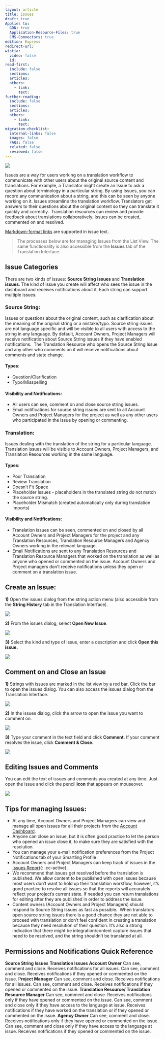 ```yaml
---
layout: article
title: Issues
draft: true
Applies to:
  GDN: true
  Application-Resource-Files: true
  CMS-Connectors: true
edition: Express
redirect-url:
wistia:
  video: false
  id:
read-first:
  include: false
  sections:
  articles:
  others:
    - link:
      text:
further-reading:
  include: false
  sections:
  articles:
  others:
    - link:
      text:
migration-checklist:
  internal-links: false
  images: false
  FAQs: false
  related: false
  reviewed: false
---
```



![](/uploads/versions/smartling___translations_management-14---x----972-395x---.png)

Issues are a way for users working on a translation workflow to communicate with other users about the original source content and translations. For example, a Translator might create an Issue to ask a question about terminology in a particular string. By using Issues, you can record any communication about a string, and this can be seen by anyone working on it. Issues streamline the translation workflow. Translators get answers to their questions about the original content so they can translate it quickly and correctly. &nbsp;Translation resources can review and provide feedback about translations collaboratively. Issues can be created, commented on and resolved.

[Markdown-format links](/hc/en-us/articles/216722378) are supported in issue text.

> The processes below are for managing Issues from the List View. The same functionality is also accessible from the **Issues** tab of the Translation Interface.

## Issue Categories

There are two kinds of issues: **Source String** **issues** and **Translation issues**. The kind of issue you create will affect who sees the issue in the dashboard and receives notifications about it. Each string can support multiple issues.

### Source String:

Issues or questions about the original content, such as clarification about the meaning of the original string or a mistake/typo. Source string issues are not language specific and will be visible to all users with access to the string in any language. By default, Account Owners, Project Managers will receive notification about Source String issues if they have enabled notifications. &nbsp;The Translation Resource who opens the Source String Issue and any other who comments on it will receive notifications about comments and state change.

#### Types:

* Question/Clarification
* Typo/Misspelling


#### Visibility and Notifications:

* All users can see, comment on and close source string issues.
* Email notifications for source string issues are sent to all Account Owners and Project Managers for the project as well as any other users who participated in the issue by opening or commenting.


### Translation:

Issues dealing with the translation of the string for a particular language. Translation issues will be visible to Account Owners, Project Managers, and Translation Resources working in the same language.

#### Types:

* Poor Translation
* Review Translation
* Doesn’t Fit Space
* Placeholder Issues - placeholders in the translated string do not match the source string.
* Placeholder Mismatch (created automatically only during translation Imports)


#### Visibility and Notifications:

* Translation issues can be seen, commented on and closed by all Account Owners and Project Managers for the project and any Translation Resources, Translation Resource Managers and Agency Owners working in the relevant language.
* Email Notifications are sent to any Translation Resources and Translation Resource Managers that worked on the translation as well as anyone who opened or commented on the issue. Account Owners and Project managers don't receive notifications unless they open or comment on a translation issue.


## Create an Issue:

**1)** Open the issues dialog from the string action menu (also accessible from the **String History** tab in the Translation Interface).

![](/uploads/versions/smartling___translations_management-15---x----952-223x---.png)

**2)** From the issues dialog, select **Open New Issue**.

![](/uploads/versions/smartling___translations_management-16---x----974-468x---.png)

**3)** Select the kind and type of issue, enter a description and click **Open this issue.**

![](/uploads/versions/smartling___translations_management-17---x----542-303x---.png)

## Comment on and Close an Issue

**1)** Strings with issues are marked in the list view by a red bar. Click the bar to open the issues dialog. You can also access the issues dialog from the Translation Interface.

![](/uploads/versions/smartling___translations_management-18---x----462-82x---.png)

**2)** In the issues dialog, click the arrow to open the issue you want to comment on.

![](/uploads/versions/smartling___translations_management-19---x----973-564x---.png)

**3)** Type your comment in the text field and click **Comment**. If your comment resolves the issue, click **Comment & Close**.

![](/hc/en-us/article_attachments/203374338/Smartling___Translations_Management.png)

## Editing Issues and Comments

You can edit the text of issues and comments you created at any time. Just open the issue and click the pencil **icon** that appears on mouseover.

![](/uploads/versions/smartling___translations_management-20---x----974-630x---.png)

## Tips for managing Issues:

* At any time, Account Owners and Project Managers can view and manage all open issues for all their projects from the [Account Dashboard](/hc/en-us/articles/214197607#Projects).
* Anyone can close an issue, but it is often good practice to let the person who opened an issue close it, to make sure they are satisfied with the resolution.
* You can manage your e-mail notification preferences from the Project Notifications tab of your Smartling Profile
* Account Owners and Project Managers can keep track of issues in the [Issues Report](){: .cc-active}.
* We recommend that issues get resolved before the translation is published. We allow content to be published with open issues because most users don’t want to hold up their translation workflow, however, it’s good practice to resolve all issues so that the reports will accurately reflect your project’s current state. If needed you can return translations for editing after they are published in order to address the issue.
* Content owners (Account Owners and Project Managers) should respond to Source String Issues as fast as possible. &nbsp;When translators open source string issues there is a good chance they are not able to proceed with translation or don’t feel confident in creating a translation because they need resolution of their question. It’s also a strong indication that there might be integration/content capture issues that need to be resolved, and the string shouldn’t be translated at all.


## Permissions and Notifications Quick Reference

<tbody>
<tr>
<td> </td>
<td data-sheets-value="[null,2,&quot;Source String Issues&quot;]"><strong>Source String Issues</strong></td>
<td data-sheets-value="[null,2,&quot;Translation Issues&quot;]"><strong>Translation Issues</strong></td>
</tr>
<tr>
<td data-sheets-value="[null,2,&quot;Account Owner&quot;]"><strong>Account Owner</strong></td>
<td data-sheets-value="[null,2,&quot;Can see, comment and close. Receives notifications for all issues.&quot;]">Can see, comment and close. Receives notifications for all issues.</td>
<td data-sheets-value="[null,2,&quot;Can see, comment and close. Receives notifications if they opened or commented on the issue.&quot;]">Can see, comment and close. Receives notifications if they opened or commented on the issue.</td>
</tr>
<tr>
<td data-sheets-value="[null,2,&quot;Project Manager&quot;]">P<strong>roject Manager</strong></td>
<td data-sheets-value="[null,2,&quot;Can see, comment and close. Receives notifications for all issues.&quot;]">Can see, comment and close. Receives notifications for all issues.</td>
<td data-sheets-value="[null,2,&quot;Can see, comment and close. Receives notifications if they opened or commented on the issue.&quot;]">Can see, comment and close. Receives notifications if they opened or commented on the issue.</td>
</tr>
<tr>
<td data-sheets-value="[null,2,&quot;Translation Resource/ Translation Resource Manager&quot;]"><strong>Translation Resource/ Translation Resource Manager</strong></td>
<td data-sheets-value="[null,2,&quot;Can see, comment and close. Receives notifications only if they have opened or commented on the issue.&quot;]">Can see, comment and close. Receives notifications only if they have opened or commented on the issue.</td>
<td data-sheets-value="[null,2,&quot;Can see, comment and close only if they have access to the language at issue. Receives notifications if they have worked on the translation or if they opened or commented on the issue.&quot;]">Can see, comment and close only if they have access to the language at issue. Receives notifications if they have worked on the translation or if they opened or commented on the issue.</td>
</tr>
<tr>
<td data-sheets-value="[null,2,&quot;Agency Owner&quot;]"><strong>Agency Owner</strong></td>
<td data-sheets-value="[null,2,&quot;Can see, comment and close. Can see, comment and close. Receives notifications only if they have opened or commented on the issue.&quot;]">Can see, comment and close. Receives notifications only if they have opened or commented on the issue.</td>
<td data-sheets-value="[null,2,&quot;Can see, comment and close only if they have access to the language at issue. Receives notifications if they opened or commented on the issue.&quot;]">Can see, comment and close only if they have access to the language at issue. Receives notifications if they opened or commented on the issue.</td>
</tr>
</tbody>
</table>